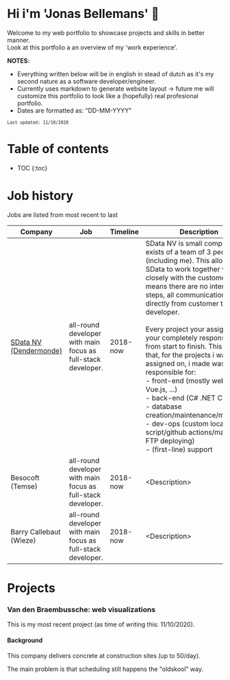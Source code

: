 <br/>

# Hi i'm 'Jonas Bellemans' 👋
Welcome to my web portfolio to showcase projects and skills in better manner. <br/> Look at this portfolio a an overview of my 'work experience'.

**NOTES**: 
- Everything written below will be in english in stead of dutch as it's my second nature as a software developer/engineer. <br/>
- Currently uses markdown to generate website layout -> future me will customize this portfolio to look like a (hopefully) real profesional portfolio. <br/>
- Dates are formatted as: "DD-MM-YYYY"

<small>`Last updated: 11/10/2020`</small>



# Table of contents
* TOC
{:toc}

# Job history

Jobs are listed from most recent to last

| Company | Job | Timeline | Description |
| ------- | --- | -------- | ----------- |
| [SData NV <br/> (Dendermonde)](https://www.s-data.be/) | all-round developer <br/> with main focus  as <br/>full-stack developer. | 2018-now | SData NV is small company that exists of a team of 3 people (including me). This allows SData to work together very closely with the customer. This means there are no intermediate steps, all communication is directly from customer to developer. <br/> <br/> Every project your assigned to, your completely responsible from start to finish. This means that, for the projects i was assigned on, i made was responsible for: <br/> - front-end (mostly web: razor, Vue.js, ...) <br/> - back-end (C# .NET Core) <br/> - database creation/maintenance/migrations <br/> - dev-ops (custom local script/github actions/manual FTP deploying) <br/> - (first-line) support |
| Besocoft <br/> (Temse) | all-round developer <br/> with main focus  as <br/>full-stack developer. | 2018-now | &lt;Description&gt; |
| Barry Callebaut <br/> (Wieze)| all-round developer <br/> with main focus  as <br/>full-stack developer. | 2018-now | &lt;Description&gt; |




# Projects

### Van den Braembussche: web visualizations
This is my most recent project (as time of writing this: 11/10/2020). <br/>

#### Background
This company delivers concrete at construction sites (up to 50/day).

The main problem is that scheduling still happens the "oldskool" way. 
